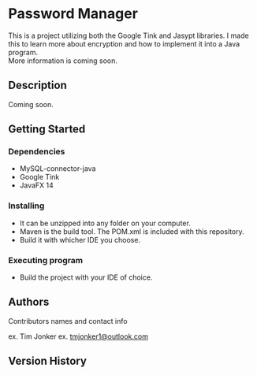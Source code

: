 # Password Manager

This is a project utilizing both the Google Tink and Jasypt libraries.  I made this to learn more about encryption and how to implement it into a Java program.  
More information is coming soon.

## Description

Coming soon.

## Getting Started

### Dependencies

* MySQL-connector-java
* Google Tink
* JavaFX 14

### Installing

* It can be unzipped into any folder on your computer.
* Maven is the build tool.  The POM.xml is included with this repository.
* Build it with whicher IDE you choose.


### Executing program

* Build the project with your IDE of choice.


## Authors

Contributors names and contact info

ex. Tim Jonker
ex. tmjonker1@outlook.com

## Version History

